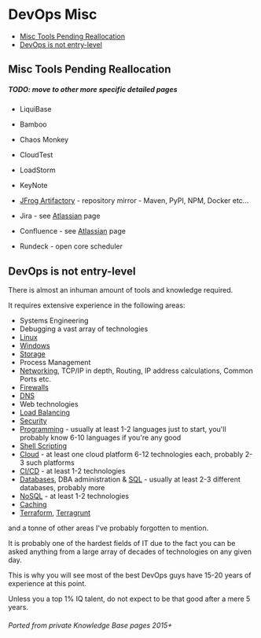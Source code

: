 # DevOps Misc

<!-- INDEX_START -->
- [Misc Tools Pending Reallocation](#misc-tools-pending-reallocation)
- [DevOps is not entry-level](#devops-is-not-entry-level)
<!-- INDEX_END -->

## Misc Tools Pending Reallocation

##### TODO: move to other more specific detailed pages

- LiquiBase
- Bamboo
- Chaos Monkey
- CloudTest
- LoadStorm
- KeyNote


- [JFrog Artifactory](artifactory.md) - repository mirror -  Maven, PyPI, NPM, Docker etc...


- Jira - see [Atlassian](atlassian.md) page
- Confluence - see [Atlassian](atlassian.md) page


- Rundeck - open core scheduler


## DevOps is not entry-level

There is almost an inhuman amount of tools and knowledge required.

It requires extensive experience in the following areas:

- Systems Engineering
- Debugging a vast array of technologies
- [Linux](linux.md)
- [Windows](windows.md)
- [Storage](storage.md)
- Process Management
- [Networking](networking.md), TCP/IP in depth, Routing, IP address calculations, Common Ports etc.
- [Firewalls](firewalls.md)
- [DNS](dns.md)
- Web technologies
- [Load Balancing](loadbalancing.md)
- [Security](security.md)
- [Programming](programming.md) - usually at least 1-2 languages just to start, you'll probably know 6-10 languages
  if you're any good
- [Shell Scripting](shell.md)
- [Cloud](cloud.md) - at least one cloud platform 6-12 technologies each, probably 2-3 such platforms
- [CI/CD](ci-cd.md) - at least 1-2 technologies
- [Databases](databases.md), DBA administration & [SQL](sql.md) - usually at least 2-3 different databases, probably more
- [NoSQL](README.md#nosql) - at least 1-2 technologies
- [Caching](README.md#caching)
- [Terraform](terraform.md), [Terragrunt](terragrunt.md)

and a tonne of other areas I've probably forgotten to mention.

It is probably one of the hardest fields of IT due to the fact you can be asked anything from a large array of
decades of technologies on any given day.

This is why you will see most of the best DevOps guys have 15-20 years of experience at this point.

Unless you a top 1% IQ talent, do not expect to be that good after a mere 5 years.

###### Ported from private Knowledge Base pages 2015+
